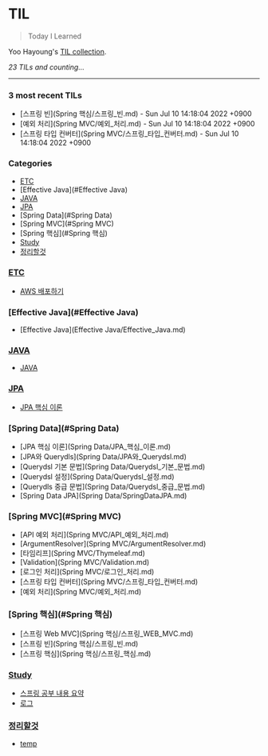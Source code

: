 # TIL
> Today I Learned

Yoo Hayoung's [TIL collection][1].


_23 TILs and counting..._

---

### 3 most recent TILs

- [스프링 빈](Spring 핵심/스프링_빈.md) - Sun Jul 10 14:18:04 2022 +0900
- [예외 처리](Spring MVC/예외_처리.md) - Sun Jul 10 14:18:04 2022 +0900
- [스프링 타입 컨버터](Spring MVC/스프링_타입_컨버터.md) - Sun Jul 10 14:18:04 2022 +0900

### Categories

- [ETC](#ETC)
- [Effective Java](#Effective Java)
- [JAVA](#JAVA)
- [JPA](#JPA)
- [Spring Data](#Spring Data)
- [Spring MVC](#Spring MVC)
- [Spring 핵심](#Spring 핵심)
- [Study](#Study)
- [정리할것](#정리할것)

### [ETC](#ETC)
- [AWS 배포하기](ETC/AWS_배포하기.md)

### [Effective Java](#Effective Java)
- [Effective Java](Effective Java/Effective_Java.md)

### [JAVA](#JAVA)
- [JAVA](JAVA/JAVA.md)

### [JPA](#JPA)
- [JPA 핵심 이론](JPA/JPA_핵심_이론.md)

### [Spring Data](#Spring Data)
- [JPA 핵심 이론](Spring Data/JPA_핵심_이론.md)
- [JPA와 Querydls](Spring Data/JPA와_Querydsl.md)
- [Querydsl 기본 문법](Spring Data/Querydsl_기본_문법.md)
- [Querydsl 설정](Spring Data/Querydsl_설정.md)
- [Querydls 중급 문법](Spring Data/Querydsl_중급_문법.md)
- [Spring Data JPA](Spring Data/SpringDataJPA.md)

### [Spring MVC](#Spring MVC)
- [API 예외 처리](Spring MVC/API_예외_처리.md)
- [ArgumentResolver](Spring MVC/ArgumentResolver.md)
- [타임리프](Spring MVC/Thymeleaf.md)
- [Validation](Spring MVC/Validation.md)
- [로그인 처리](Spring MVC/로그인_처리.md)
- [스프링 타입 컨버터](Spring MVC/스프링_타입_컨버터.md)
- [예외 처리](Spring MVC/예외_처리.md)

### [Spring 핵심](#Spring 핵심)
- [스프링 Web MVC](Spring 핵심/스프링_WEB_MVC.md)
- [스프링 빈](Spring 핵심/스프링_빈.md)
- [스프링 핵심](Spring 핵심/스프링_핵심.md)

### [Study](#Study)
- [스프링 공부 내용 요약](Study/Spring_MVC_내용_요약.md)
- [로그](Study/로그.md)

### [정리할것](#정리할것)
- [temp](정리할것/Learned.md)

[1]: https://github.com/YooHayoung/TIL

